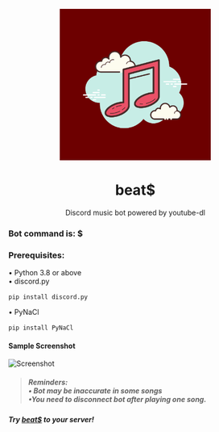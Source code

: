   <p align =center>
<img src = "https://github.com/jsphprz/beats/blob/main/logo.png" width=300 height=300>
  </p>
  <h1 align="center">beat$</h1>
  <p align=center> Discord music bot powered by youtube-dl</p>
  
  ### Bot command is: $
 
  
  ### Prerequisites:    
  • Python 3.8 or above  
  • discord.py  
  ```
  pip install discord.py
  ```
  • PyNaCl
  ```
  pip install PyNaCl
  ```
  #### Sample Screenshot
  ![Screenshot](https://cdn.discordapp.com/attachments/840935119866429441/843186809298616371/unknown.png)
 > ##### Reminders:<br> • Bot may be inaccurate in some songs<br>•You need to disconnect bot after playing one song.
 
 <h5>
Try <a href="https://discord.com/api/oauth2/authorize?client_id=840489745246978089&permissions=36768768&scope=bot">beat$</a> to your server!
 </h5>
